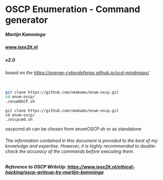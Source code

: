 # OSCP Enumeration - Command generator
##### Martijn Kamminga
##### www.isee2it.nl
##### v2.0
###### based on the https://orange-cyberdefense.github.io/ocd-mindmaps/

```bash

git clone https://github.com/xmakamx/enum-oscp.git
cd enum-oscp/
./enumOSCP.sh
```

```
git clone https://github.com/xmakamx/enum-oscp.git
cd enum-oscp/
./oscpcmd.sh
```
oscpcmd.sh can be chosen from enumOSCP.sh or as standalone

###### The information contained in this document is provided to the best of my knowledge and expertise. However, it is highly recommended to double-check the accuracy of the commands before executing them.

##### Reference to OSCP WriteUp: https://www.isee2it.nl/ethical-hacking/oscp-writeup-by-martijn-kamminga
